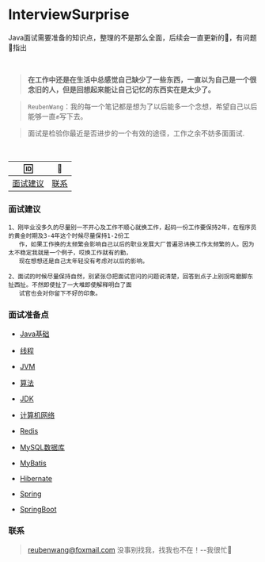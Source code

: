 # InterviewSurprise
Java面试需要准备的知识点，整理的不是那么全面，后续会一直更新的🦷，有问题👏指出


<br>

 > **在工作中还是在生活中总感觉自己缺少了一些东西，一直以为自己是一个很念旧的人，但是回想起来能让自己记忆的东西实在是太少了。**
 
 > `ReubenWang`：我的每一个笔记都是想为了以后能多一个念想，希望自己以后能够一直✊写下去。
 
 > 面试是检验你最近是否进步的一个有效的途径，工作之余不妨多面面试.
 
<br/>

|🆔|📮
| :--------:|:--------:|
|[面试建议](#面试建议) |[联系](#联系) |

### 面试建议
    1、刚毕业没多久的尽量别一不开心及工作不顺心就换工作，起码一份工作要保持2年，在程序员的黄金时期及3-4年这个时候尽量保持1-2份工
       作，如果工作换的太频繁会影响自己以后的职业发展大厂普遍忌讳换工作太频繁的人。因为太不稳定我就是一个例子，哎换工作就有的勤，
       现在想想还是自己太年轻没有考虑对以后的影响。
       
    2、面试的时候尽量保持自然，别紧张😓把面试官问的问题说清楚，回答到点子上别拐弯磨脚东扯西扯。不然即使扯了一大堆即使解释明白了面
       试官也会对你留下不好的印象。
    

### 面试准备点

 - [Java基础](https://github.com/luobotiantang/InterviewSurprise/blob/master/md/JavaFoundation.md)
 
 - [线程](https://github.com/luobotiantang/InterviewSurprise/blob/master/md/Thread.md)
 
 - [JVM](https://github.com/luobotiantang/InterviewSurprise/blob/master/md/JVM.md)
 
 - [算法](https://github.com/luobotiantang/InterviewSurprise/blob/master/md/Algorithm.md)
 
 - [JDK](https://github.com/luobotiantang/InterviewSurprise/blob/master/md/JDK.md)
 
 - [计算机网络](https://github.com/luobotiantang/InterviewSurprise/blob/master/md/ComputerNetwork.md)
 
 - [Redis](https://github.com/luobotiantang/InterviewSurprise/blob/master/md/Redis.md)
 
 - [MySQL数据库](https://github.com/luobotiantang/InterviewSurprise/blob/master/md/MySQL.md)
 
 - [MyBatis](https://github.com/luobotiantang/InterviewSurprise/blob/master/md/MyBatis.md)
 
 - [Hibernate](https://github.com/luobotiantang/InterviewSurprise/blob/master/md/Hibernate.md)

 - [Spring](https://github.com/luobotiantang/InterviewSurprise/blob/master/md/Spring.md)
 
 - [SpringBoot](https://github.com/luobotiantang/InterviewSurprise/blob/master/md/SpringBoot.md)


### 联系

> reubenwang@foxmail.com
> 没事别找我，找我也不在！--我很忙🦆